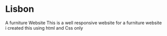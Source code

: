# Lisbon
A furniture Website
This is a well responsive website for a furniture website i created this using html and Css only
